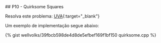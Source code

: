  <div id="quirksome">
 
 </div>
## P10 - Quirksome Squares

Resolva este problema:
[UVA][uva192]{:target="_blank"}


Um exemplo de implementação segue abaixo:

{% gist wellvolks/39fbcb598de4d8de5efbef169f1bf150 quirksome.cpp %}

[uva192]:	https://uva.onlinejudge.org/index.php?option=onlinejudge&page=show_problem&problem=192
